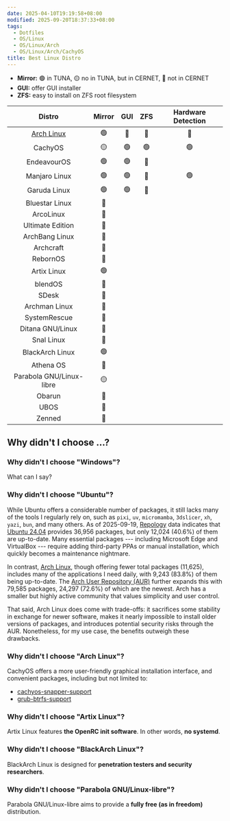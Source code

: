 ```yaml
---
date: 2025-04-10T19:19:58+08:00
modified: 2025-09-20T18:37:33+08:00
tags:
  - Dotfiles
  - OS/Linux
  - OS/Linux/Arch
  - OS/Linux/Arch/CachyOS
title: Best Linux Distro
---
```


- **Mirror:** 🟢 in TUNA, 🟡 no in TUNA, but in CERNET, 🔴 not in CERNET
- **GUI:** offer GUI installer
- **ZFS:** easy to install on ZFS root filesystem

|                Distro                | Mirror | GUI | ZFS | Hardware Detection |
| :----------------------------------: | :----: | :-: | :-: | :----------------: |
| [Arch Linux](https://archlinux.org/) |   🟢   | 🔴  | 🔴  |         🔴         |
|               CachyOS                |   🟡   | 🟢  | 🟢  |         🟢         |
|             EndeavourOS              |   🟢   | 🟢  | 🔴  |                    |
|            Manjaro Linux             |   🟢   | 🟢  | 🔴  |         🟢         |
|             Garuda Linux             |   🟢   | 🟢  | 🔴  |                    |
|            Bluestar Linux            |   🔴   |     |     |                    |
|              ArcoLinux               |   🔴   |     |     |                    |
|           Ultimate Edition           |   🔴   |     |     |                    |
|            ArchBang Linux            |   🔴   |     |     |                    |
|              Archcraft               |   🔴   |     |     |                    |
|               RebornOS               |   🔴   |     |     |                    |
|             Artix Linux              |   🟢   |     |     |                    |
|               blendOS                |   🔴   |     |     |                    |
|                SDesk                 |   🔴   |     |     |                    |
|            Archman Linux             |   🔴   |     |     |                    |
|             SystemRescue             |   🔴   |     |     |                    |
|           Ditana GNU/Linux           |   🔴   |     |     |                    |
|              Snal Linux              |   🔴   |     |     |                    |
|           BlackArch Linux            |   🟢   |     |     |                    |
|              Athena OS               |   🔴   |     |     |                    |
|       Parabola GNU/Linux-libre       |   🟡   |     |     |                    |
|                Obarun                |   🔴   |     |     |                    |
|                 UBOS                 |   🔴   |     |     |                    |
|                Zenned                |   🔴   |     |     |                    |

## Why didn't I choose ...?

### Why didn't I choose "Windows"?

What can I say?

### Why didn't I choose "Ubuntu"?

While Ubuntu offers a considerable number of packages, it still lacks many of the tools I regularly rely on, such as `pixi`, `uv`, `micromamba`, `3dslicer`, `xh`, `yazi`, `bun`, and many others. As of 2025-09-19, [Repology](https://repology.org/repositories/statistics) data indicates that [Ubuntu 24.04](https://repology.org/repository/ubuntu_24_04) provides 36,956 packages, but only 12,024 (40.6%) of them are up-to-date. Many essential packages --- including Microsoft Edge and VirtualBox --- require adding third-party PPAs or manual installation, which quickly becomes a maintenance nightmare.

In contrast, [Arch Linux](https://repology.org/repository/arch), though offering fewer total packages (11,625), includes many of the applications I need daily, with 9,243 (83.8%) of them being up-to-date. The [Arch User Repository (AUR)](https://repology.org/repository/aur) further expands this with 79,585 packages, 24,297 (72.6%) of which are the newest. Arch has a smaller but highly active community that values simplicity and user control.

That said, Arch Linux does come with trade-offs: it sacrifices some stability in exchange for newer software, makes it nearly impossible to install older versions of packages, and introduces potential security risks through the AUR. Nonetheless, for my use case, the benefits outweigh these drawbacks.

### Why didn't I choose "Arch Linux"?

CachyOS offers a more user-friendly graphical installation interface, and convenient packages, including but not limited to:

- [cachyos-snapper-support](https://github.com/CachyOS/CachyOS-PKGBUILDS/tree/master/cachyos-snapper-support)
- [grub-btrfs-support](https://github.com/CachyOS/CachyOS-PKGBUILDS/tree/master/grub-btrfs-support)

### Why didn't I choose "Artix Linux"?

Artix Linux features **the OpenRC init software**. In other words, **no systemd**.

### Why didn't I choose "BlackArch Linux"?

BlackArch Linux is designed for **penetration testers and security researchers**.

### Why didn't I choose "Parabola GNU/Linux-libre"?

Parabola GNU/Linux-libre aims to provide a **fully free (as in freedom)** distribution.
